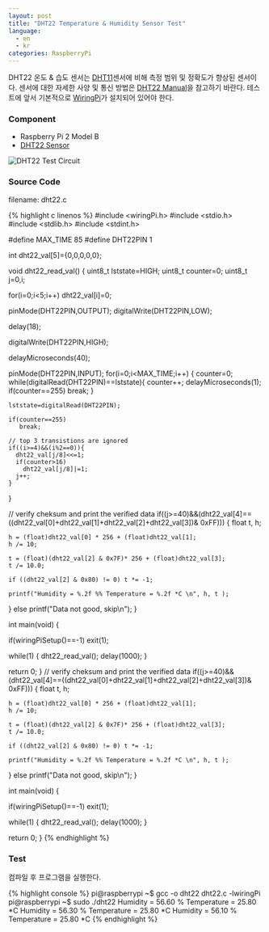 ```yaml
---
layout: post
title: "DHT22 Temperature & Humidity Sensor Test"
language:
  - en
  - kr
categories: RaspberryPi
---
```

DHT22 온도 & 습도 센서는 [DHT11]({{site.url}}/raspberrypi/2016/09/21/dht11-sensor-kr.html)센서에 비해 측정 범위 및 정확도가 향상된 센서이다. 센서에 대한 자세한 사양 및 통신 방법은 [DHT22 Manual](https://www.sparkfun.com/datasheets/Sensors/Temperature/DHT22.pdf)을 참고하기 바란다.
테스트에 앞서 기본적으로 [WiringPi]({{site.url}}/raspberrypi/2016/05/20/wiringPi-installation-kr.html)가 설치되어 있어야 한다. 

### Component

* Raspberry Pi 2 Model B
* [DHT22 Sensor](https://www.dfrobot.com/wiki/index.php/DHT22_Temperature_and_humidity_module_SKU:SEN0137)
 
![DHT22 Test Circuit]({{site.url}}/images/rpi_dht22_test.png)

### Source Code
filename: dht22.c

{% highlight c linenos %}
#include <wiringPi.h>
#include <stdio.h>
#include <stdlib.h>
#include <stdint.h>

#define MAX_TIME 85
#define DHT22PIN 1

int dht22_val[5]={0,0,0,0,0};

void dht22_read_val()
{
  uint8_t lststate=HIGH;
  uint8_t counter=0;
  uint8_t j=0,i;

  for(i=0;i<5;i++)
     dht22_val[i]=0;

  pinMode(DHT22PIN,OUTPUT);
  digitalWrite(DHT22PIN,LOW);

  delay(18);

  digitalWrite(DHT22PIN,HIGH);

  delayMicroseconds(40);

  pinMode(DHT22PIN,INPUT);
  for(i=0;i<MAX_TIME;i++)
  {
    counter=0;
    while(digitalRead(DHT22PIN)==lststate){
      counter++;
      delayMicroseconds(1);
      if(counter==255)
        break;
    }

    lststate=digitalRead(DHT22PIN);

    if(counter==255)
       break;

    // top 3 transistions are ignored
    if((i>=4)&&(i%2==0)){
      dht22_val[j/8]<<=1;
      if(counter>16)
        dht22_val[j/8]|=1;
      j++;
    }
  }

  // verify cheksum and print the verified data
  if((j>=40)&&(dht22_val[4]==((dht22_val[0]+dht22_val[1]+dht22_val[2]+dht22_val[3])& 0xFF)))
  {
    float t, h;

    h = (float)dht22_val[0] * 256 + (float)dht22_val[1];
    h /= 10;

    t = (float)(dht22_val[2] & 0x7F)* 256 + (float)dht22_val[3];
    t /= 10.0;

    if ((dht22_val[2] & 0x80) != 0) t *= -1;

    printf("Humidity = %.2f %% Temperature = %.2f *C \n", h, t );
  }
  else
    printf("Data not good, skip\n");
}

int main(void)
{

  if(wiringPiSetup()==-1)
    exit(1);

  while(1)
  {
     dht22_read_val();
     delay(1000);
  }

  return 0;
}
  // verify cheksum and print the verified data
  if((j>=40)&&(dht22_val[4]==((dht22_val[0]+dht22_val[1]+dht22_val[2]+dht22_val[3])& 0xFF)))
  {
    float t, h;

    h = (float)dht22_val[0] * 256 + (float)dht22_val[1];
    h /= 10;

    t = (float)(dht22_val[2] & 0x7F)* 256 + (float)dht22_val[3];
    t /= 10.0;

    if ((dht22_val[2] & 0x80) != 0) t *= -1;

    printf("Humidity = %.2f %% Temperature = %.2f *C \n", h, t );
  }
  else
    printf("Data not good, skip\n");
}

int main(void)
{

  if(wiringPiSetup()==-1)
    exit(1);

  while(1)
  {
     dht22_read_val();
     delay(1000);
  }

  return 0;
}
{% endhighlight %}

### Test

컴파일 후 프로그램을 실행한다.

{% highlight console %}
pi@raspberrypi ~$ gcc -o dht22 dht22.c -lwiringPi
pi@raspberrypi ~$ sudo ./dht22 
Humidity = 56.60 % Temperature = 25.80 *C 
Humidity = 56.30 % Temperature = 25.80 *C 
Humidity = 56.10 % Temperature = 25.80 *C 
{% endhighlight %}

